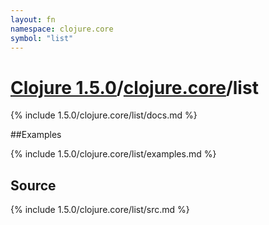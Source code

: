 ```yaml
---
layout: fn
namespace: clojure.core
symbol: "list"
---
```


# [Clojure 1.5.0](../../)/[clojure.core](../)/list

{% include 1.5.0/clojure.core/list/docs.md %}

##Examples

{% include 1.5.0/clojure.core/list/examples.md %}
## Source
{% include 1.5.0/clojure.core/list/src.md %}

